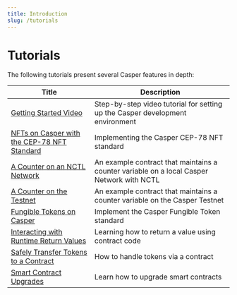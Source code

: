 ```yaml
---
title: Introduction
slug: /tutorials
---
```


# Tutorials

The following tutorials present several Casper features in depth:

| Title                                                       | Description                                                      |
| ----------------------------------------------------------- | ---------------------------------------------------------------- |
|[Getting Started Video](./getting-started-tutorial.md) | Step-by-step video tutorial for setting up the Casper development environment |
|[NFTs on Casper with the CEP-78 NFT Standard](https://github.com/casper-ecosystem/cep-78-enhanced-nft/blob/dev/README.md) | Implementing the Casper CEP-78 NFT standard |
|[A Counter on an NCTL Network](./counter/index.md) | An example contract that maintains a counter variable on a local Casper Network with NCTL |
|[A Counter on the Testnet](./counter-testnet/index.md) | An example contract that maintains a counter variable on the Casper Testnet |
|[Fungible Tokens on Casper](https://github.com/casper-ecosystem/erc20/blob/master/docs/TUTORIAL.md) | Implement the Casper Fungible Token standard |
|[Interacting with Runtime Return Values](../advanced/return-values-tutorial.md)| Learning how to return a value using contract code |
|[Safely Transfer Tokens to a Contract](../advanced/transfer-token-to-contract.md) | How to handle tokens via a contract |
|[Smart Contract Upgrades](./upgrade-contract.md) | Learn how to upgrade smart contracts |

<!-- TODO Hide these 2 tutorials until we update them.
|[Key-Value Storage](../../../dapp-dev-guide/tutorials/kv-storage-tutorial.md)  | Design a simple contract to store a value |
|[Multi-Signatures and Key Recovery](../../../dapp-dev-guide/tutorials/multi-sig/index.md)      | Learn to sign transactions with multiple keys                    | -->


